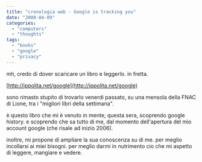 ```yaml
---
title: "cronologia web - Google is tracking you"
date: "2008-04-09"
categories: 
  - "computers"
  - "thoughts"
tags: 
  - "books"
  - "google"
  - "privacy"
---
```


mh, credo di dover scaricare un libro e leggerlo. in fretta.

[http://ippolita.net/google](http://ippolita.net/google)

sono rimasto stupito di trovarlo venerdi passato, su una mensola della FNAC di Lione, tra i "migliori libri della settimana".

è questo libro che mi è venuto in mente, questa sera, scoprendo google history. e scoprendo che sa tutto di me, dal momento dell'apertura del mio account google (che risale ad inizio 2006).

inoltre, mi propone di ampliare la sua conoscenza su di me. per meglio incollarsi ai miei bisogni. per meglio darmi in nutrimento cio che mi aspetto di leggere, mangiare e vedere.
